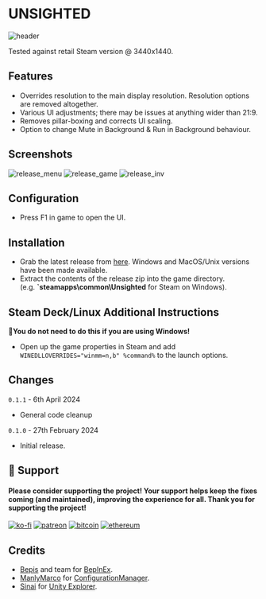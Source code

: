 # UNSIGHTED

![header](https://github.com/p1xel8ted/UltrawideFixes/assets/10510767/5d719f40-ee32-40fd-b1a8-c855f1c2f237)

Tested against retail Steam version @ 3440x1440.

## Features
- Overrides resolution to the main display resolution. Resolution options are removed altogether.
- Various UI adjustments; there may be issues at anything wider than 21:9.
- Removes pillar-boxing and corrects UI scaling.
- Option to change Mute in Background & Run in Background behaviour.

## Screenshots

![release_menu](https://github.com/p1xel8ted/UltrawideFixes/assets/10510767/75787ade-ef4f-4f47-9ec7-e9b477cb0761) ![release_game](https://github.com/p1xel8ted/UltrawideFixes/assets/10510767/4c7efb1e-df47-4111-80ff-eac33a9d9f69) ![release_inv](https://github.com/p1xel8ted/UltrawideFixes/assets/10510767/9209af78-bab1-4b15-a4d0-31bb4e34d140)

## Configuration
- Press F1 in game to open the UI.

## Installation
- Grab the latest release from [here](https://github.com/p1xel8ted/UltrawideFixes/releases/tag/Unsighted). Windows and MacOS/Unix versions have been made available.
- Extract the contents of the release zip into the game directory. <br /> (e.g. **`steamapps\common\Unsighted** for Steam on Windows).

## Steam Deck/Linux Additional Instructions
🚩**You do not need to do this if you are using Windows!**
- Open up the game properties in Steam and add `WINEDLLOVERRIDES="winmm=n,b" %command%` to the launch options.

## Changes

`0.1.1` - 6th April 2024
- General code cleanup

`0.1.0` - 27th February 2024
- Initial release.

## 🚩 Support
#### Please consider supporting the project! Your support helps keep the fixes coming (and maintained), improving the experience for all. Thank you for supporting the project!

[![ko-fi](https://github.com/p1xel8ted/UltrawideFixes/assets/10510767/bf2d4fb0-2249-4193-92df-5de01bf40cbf)](https://ko-fi.com/F2F2DI3WA) [![patreon](https://github.com/p1xel8ted/UltrawideFixes/assets/10510767/d66993ee-153f-483f-aec8-6cde5f84d497)](https://www.patreon.com/p1xel8ted) [![bitcoin](https://github.com/p1xel8ted/UltrawideFixes/assets/10510767/e7c3afc3-43f6-42af-9acc-5a2d7f4a8d50)](https://github.com/p1xel8ted/UltrawideFixes/blob/main/donations/README.md) [![ethereum](https://github.com/p1xel8ted/UltrawideFixes/assets/10510767/00a10334-602e-4d5d-b186-96e716f02dc8)](https://github.com/p1xel8ted/UltrawideFixes/blob/main/donations/README.md)

## Credits
- [Bepis](https://github.com/bbepis) and team for [BepInEx](https://github.com/BepInEx/BepInEx).
- [ManlyMarco](https://github.com/ManlyMarco) for [ConfigurationManager](https://github.com/BepInEx/BepInEx.ConfigurationManager).
- [Sinai]() for [Unity Explorer](https://github.com/sinai-dev/UnityExplorer).